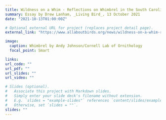 ```yaml
---
title: Wildness on a Whim - Reflections on Whimbrel in the South Carolina Lowcountry
summary: Essay by Drew Lanham, _Living Bird_, 13 October 2021
date: "2021-10-13T01:00:00Z"

# Optional external URL for project (replaces project detail page).
external_link: "https://www.allaboutbirds.org/news/wildness-on-a-whim-reflections-on-whimbrel-in-the-south-carolina-lowcountry/"

image:
  caption: Whimbrel by Andy Johnson/Cornell Lab of Ornithology
  focal_point: Smart

links:
url_code: ""
url_pdf: ""
url_slides: ""
url_video: ""

# Slides (optional).
#   Associate this project with Markdown slides.
#   Simply enter your slide deck's filename without extension.
#   E.g. `slides = "example-slides"` references `content/slides/example-slides.md`.
#   Otherwise, set `slides = ""`.
slides: ""
---
```

